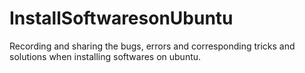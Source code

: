 # InstallSoftwaresonUbuntu
Recording and sharing the bugs, errors and corresponding tricks and solutions when installing softwares on ubuntu.

